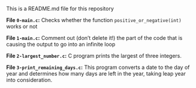 This is a README.md file for this repository

**File `0-main.c`:** Checks whether the function `positive_or_negative(int)` works or not

**File `1-main.c`:** Comment out (don’t delete it!) the part of the code that is causing the output to go into an infinite loop

**File `2-largest_number.c`:** C program prints the largest of three integers.

**File `3-print_remaining_days.c`:** This program converts a date to the day of year and determines how many days are left in the year, taking leap year into consideration.
